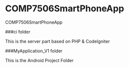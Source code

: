 # COMP7506SmartPhoneApp
COMP7506SmartPhoneApp

###ci folder

This is the server part based on PHP & CodeIgniter

###MyApplication_V1 folder

This is the Android Project Folder 




